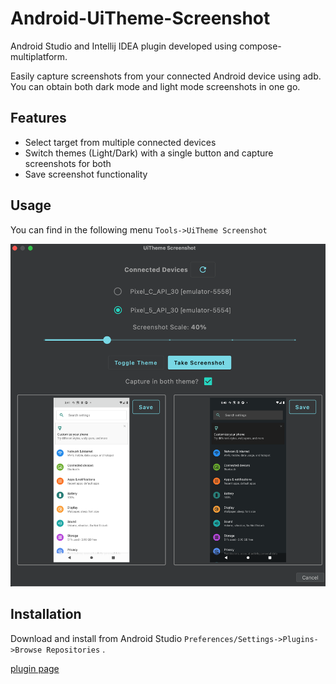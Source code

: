# Android-UiTheme-Screenshot
Android Studio and Intellij IDEA plugin developed using compose-multiplatform.  

Easily capture screenshots from your connected Android device using adb. You can obtain both dark mode and light mode screenshots in one go.
## Features
- Select target from multiple connected devices
- Switch themes (Light/Dark) with a single button and capture screenshots for both
- Save screenshot functionality</li>

## Usage
You can find in the following menu `Tools->UiTheme Screenshot`

![plugin](screenshot/plugin.png)

## Installation
Download and install from Android Studio `Preferences/Settings->Plugins->Browse Repositories` .  

[plugin page](https://plugins.jetbrains.com/plugin/22959-android-uitheme-screenshot)
